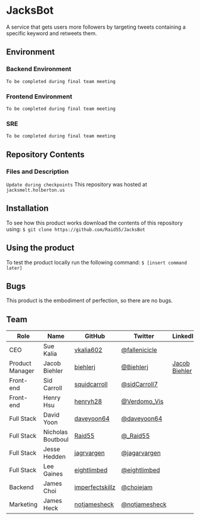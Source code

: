 # JacksBot

A service that gets users more followers by targeting tweets containing a specific keyword and retweets them.

## Environment

### Backend Environment

`To be completed during final team meeting`

### Frontend Environment

`To be completed during final team meeting`

### SRE

`To be completed during final team meeting`

## Repository Contents

### Files and Description

`Update during checkpoints`
This repository was hosted at `jacksmelt.holberton.us`

## Installation

To see how this product works download the contents of this repository using:
`$ git clone https://github.com/Raid55/JacksBot`

## Using the product

To test the product locally run the following command:
`$ [insert command later]`

## Bugs

This product is the embodiment of perfection, so there are no bugs.

## Team

| Role | Name | GitHub | Twitter | LinkedIn |
| ---- | ---- | ------ | ------- | -------- |
| CEO | Sue Kalia | [vkalia602](https://github.com/vkalia602) | [@fallenicicle](https://twitter.com/fallenicicle) | |
| Product Manager | Jacob Biehler | [biehlerj](https://github.com/biehlerj) | [@Biehlerj](https://twitter.com/Biehlerj) | [Jacob Biehler](https://www.linkedin.com/in/jacob-biehler-475573139/) |
| Front-end | Sid Carroll | [squidcarroll](https://github.com/squidcarroll) | [@sidCarroll7](https://twitter.com/sidCarroll7) | |
| Front-end | Henry Hsu | [henryh28](https://github.com/henryh28) | [@Verdomo_Vis](https://twitter.com/Verdomde_Vis) | |
| Full Stack | David Yoon | [daveyoon64](https://github.com/daveyoon64) | [@daveyoon64](https://twitter.com/daveyoon64) | |
| Full Stack | Nicholas Boutboul | [Raid55](https://githhub.com/Raid55) | [@_Raid55](https://twitter.com/_Raid55) | |
| Full Stack | Jesse Hedden | [jagrvargen](https://github.com/jagrvargen) | [@jagarvargen](https://github.com/jagrvargen) | |
| Full Stack | Lee Gaines | [eightlimbed](https://github.com/eightlimbed) | [@eightlimbed](https://twitter.com/eightlimbed) | |
| Backend | James Choi | [imperfectskillz](https://github.com/imperfectskillz) | [@choiejam](https://twitter.com/choiejam) | |
| Marketing | James Heck | [notjamesheck](https://github.com/notjamesheck) | [@notjamesheck](https://twitter.com/notjamesheck) | |
